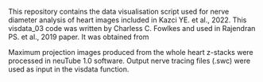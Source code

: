 This repository contains the data visualisation script used for nerve diameter analysis of heart images included in Kazci YE. et al., 2022. 
This visdata_03 code was written by Charless C. Fowlkes and used in Rajendran PS. et al., 2019 paper. It was obtained from 

Maximum projection images produced from the whole heart z-stacks were processed in neuTube 1.0 software. Output nerve tracing files (.swc) 
were used as input in the visdata function.
